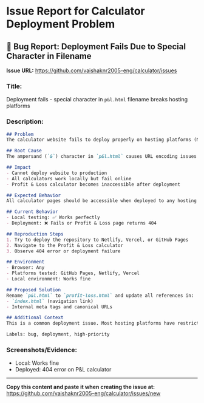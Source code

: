 # Issue Report for Calculator Deployment Problem

## 🐛 Bug Report: Deployment Fails Due to Special Character in Filename

**Issue URL:** https://github.com/vaishaknr2005-eng/calculator/issues

### **Title:** 
Deployment fails - special character in `p&l.html` filename breaks hosting platforms

### **Description:**
```markdown
## Problem
The calculator website fails to deploy properly on hosting platforms (Netlify, Vercel, GitHub Pages) due to a special character in the filename `p&l.html`.

## Root Cause
The ampersand (`&`) character in `p&l.html` causes URL encoding issues and breaks deployment on most hosting platforms.

## Impact
- Cannot deploy website to production
- All calculators work locally but fail online
- Profit & Loss calculator becomes inaccessible after deployment

## Expected Behavior
All calculator pages should be accessible when deployed to any hosting platform.

## Current Behavior
- Local testing: ✅ Works perfectly
- Deployment: ❌ Fails or Profit & Loss page returns 404

## Reproduction Steps
1. Try to deploy the repository to Netlify, Vercel, or GitHub Pages
2. Navigate to the Profit & Loss calculator
3. Observe 404 error or deployment failure

## Environment
- Browser: Any
- Platforms tested: GitHub Pages, Netlify, Vercel
- Local environment: Works fine

## Proposed Solution
Rename `p&l.html` to `profit-loss.html` and update all references in:
- `index.html` (navigation link)
- Internal meta tags and canonical URLs

## Additional Context
This is a common deployment issue. Most hosting platforms have restrictions on special characters in URLs for security and compatibility reasons.

Labels: bug, deployment, high-priority
```

### **Screenshots/Evidence:**
- Local: Works fine
- Deployed: 404 error on P&L calculator

---

**Copy this content and paste it when creating the issue at:**
https://github.com/vaishaknr2005-eng/calculator/issues/new
